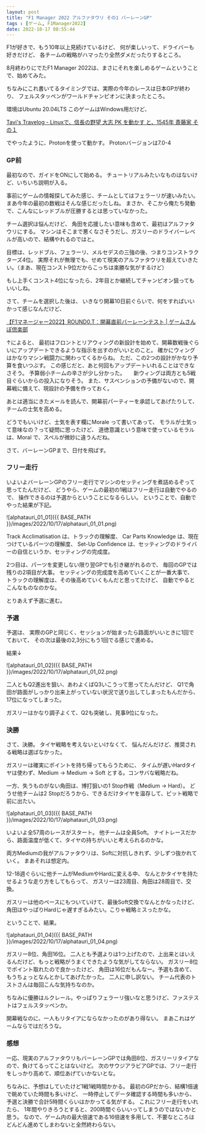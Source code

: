 ```yaml
---
layout: post
title: "F1 Manager 2022 アルファタウリ その1 バーレーンGP"
tags : [ゲーム, F1Manager2022]
date: 2022-10-17 08:55:44
---
```


F1が好きで、もう10年以上見続けているけど、
何が楽しいって、ドライバーも好きだけど、
各チームの戦略がハマったり全然ダメだったりするところ。

8月終わりにでたF1 Manager 2022は、まさにそれを楽しめるゲームということで、始めてみた。

ちなみにこれ書いてるタイミングでは、実際の今年のレースは日本GPが終わり、
フェルスタッペンがワールドチャンピオンに決まったところ。


環境はUbuntu 20.04LTS
このゲームはWindows用だけど、

[Tavi's Travelog - Linuxで、信長の野望 大志 PK を動かす と、1545年 斎藤家 その１](/2022/04/13/nobunaga-ambition-taishi-on-linux)

でやったように、Protonを使って動かす。
Protonバージョンは7.0-4


### GP前

最初なので、ガイドをONにして始める。
チュートリアルみたいなものはないけど、いちいち説明が入る。

事前にゲームの情報探してみた感じ、チームとしてはフェラーリが速いみたい。
まあ今年の最初の数戦はそんな感じだったしね。
まさか、そこから俺たち発動で、こんなにレッドブルが圧勝するとは思っていなかった。

チーム選択は悩んだけど、
角田を応援したい意味も含めて、最初はアルファタウリにする。
マシンはそこまで悪くなさそうだし、ガスリーのドライバーレベルが高いので、結構やれるのではと。

目標は、レッドブル、フェラーリ、メルセデスの三強の後、つまりコンストラクターズ4位。
実際それが無理でも、せめて現実のアルファタウリを超えていきたい。（まあ、現在コンスト9位だからこっちは楽勝な気がするけど）

もし上手くコンスト4位になったら、2年目とか継続してチャンピオン狙ってもいいしね。



さて、チームを選択した後は、
いきなり開幕10日前ぐらいで、何をすればいいかって感じなんだけど、

[【F1マネージャー2022】ROUND0.T︰開幕直前バーレーンテスト &#124; ゲームさんぽ倶楽部](https://ameblo.jp/f-e-sanpo/entry-12766391720.html)

↑によると、
最初はフロントとリアウィングの新設計を始めて、開幕数戦後ぐらいにアップデートできるような指示を出すのがいいとのこと。
確かにウィングはかなりマシン戦闘力に関わってくるからね。
ただ、この2つの設計がかなり予算を食いつぶす。
この感じだと、あと何回もアップデートいれることはできなさそう。
予算弱小チームの辛さが少し分かった。
　
新ウィングは両方とも5戦目ぐらいからの投入になりそう。
また、サスペンションの予備がないので、開幕戦に備えて、現設計の予備を作っておく。



あとは適当にきたメールを読んで、開幕前パーティーを承認してあげたりして、
チームの士気を高める。

どうでもいいけど、士気を表す欄にMorale って書いてあって、
モラルが士気って意味なの？って疑問に思ったけど、
道徳意識という意味で使っているモラルは、Moral で、スペルが微妙に違うんだね。




さて、バーレーンGPまで、日付を飛ばす。


### フリー走行


いよいよバーレーンGPのフリー走行でマシンのセッティングを煮詰めるぞって思ってたんだけど、
どうやら、ゲームの最初の1戦はフリー走行は自動でやるので、
操作できるのは予選からということになるらしい。
ということで、自動でやった結果が下記。


![alphatauri_01_01]({{ BASE_PATH }}/images/2022/10/17/alphatauri_01_01.png)


Track Acclimatisation は、トラックの理解度、
Car Parts Knowledge は、現在つけているパーツの理解度、
Set-Up Confidence は、セッティングのドライバーの自信というか、セッティングの完成度。

2つ目は、パーツを変更しない限り翌GPでも引き継がれるので、
毎回のGPでは残りの2項目が大事。
セッティングの完成度を高めていくことが一番大事で、
トラックの理解度は、その後高めていくもんだと思ってたけど、
自動でやるとこんなものなのかな。

とりあえず予選に進む。



### 予選

予選は、
実際のGPと同じく、セッションが始まったら路面がいいときに1回でておいて、
その次は最後の2,3分にもう1回でる感じで進める。

結果↓

![alphatauri_01_02]({{ BASE_PATH }}/images/2022/10/17/alphatauri_01_02.png)


二人ともQ2進出を狙い、あわよくばQ3いこうって思ってたんだけど、
Q1で角田が路面がしっかり出来上がっていない状況で送り出してしまったもんだから、17位になってしまった。

ガスリーはかなり調子よくて、Q2も突破し、見事9位になった。







### 決勝

さて、決勝。
タイヤ戦略を考えないといけなくて、
悩んだんだけど、推奨される戦略は選ばなかった。


ガスリーは確実にポイントを持ち帰ってもらうために、
タイムが遅いHardタイヤは使わず、Medium -> Medium -> Soft とする。コンサバな戦略だね。

一方、失うものがない角田は、博打狙いの1 Stop作戦（Medium -> Hard）。
どうせ他チームは2 Stopだろうから、できるだけタイヤを温存して、ピット戦略で前に出たい。


![alphatauri_01_03]({{ BASE_PATH }}/images/2022/10/17/alphatauri_01_03.png)




いよいよ全57周のレースがスタート。
他チームは全員Soft。
ナイトレースだから、路面温度が低くて、タイヤの持ちがいいと考えられるのかな。

両方Mediumの我がアルファタウリは、Softに対抗しきれず、少しずつ抜かれていく。
まあそれは想定内。

12-18週ぐらいに他チームがMediumやHardに変える中、
なんとかタイヤを持たせるような走り方をしてもらって、
ガスリーは23周目、角田は28周目で、交換。


ガスリーは他のペースにもついていけて、最後Soft交換でなんとかなったけど、
角田はやっぱりHardじゃ遅すぎるみたい。こりゃ戦略ミスったかな。


ということで、結果。


![alphatauri_01_04]({{ BASE_PATH }}/images/2022/10/17/alphatauri_01_04.png)

ガスリー8位、角田16位。
二人とも予選よりは1つ上げたので、上出来とはいえるんだけど、もっと戦略がうまくできたような気がしてならない。
ガスリー8位でポイント取れたので良かったけど、
角田は16位だもんなー。予選も含めて、もうちょっとなんとかしてあげたかった。
二人に申し訳ない。
チーム代表のトストさんは毎回こんな気持ちなのか。

ちなみに優勝はルクレール。やっぱりフェラーリ強いなと思うけど、ファステストはフェルスタッペンか。

開幕戦なのに、一人もリタイアにならなかったのがあり得ない。
まあこれはゲームならではだろうな。




### 感想

一応、現実のアルファタウリもバーレーンGPでは角田8位、ガスリーリタイアなので、負けてるってことはないけど。
次のサウジアラビアGPでは、フリー走行をしっかり高めて、順位あげていかないとな。


ちなみに、予想はしていたけど1戦1戦時間かかる。
最初のGPだから、結構1倍速で眺めていた時間も多いけど、
一時停止してデータ確認する時間も多いから、予選と決勝で合計5時間くらいはかかってる気がする。
これにフリー走行をいれたら、
1年間やりきろうとすると、200時間ぐらいいってしまうのではないかと思う。
なので、ゲーム内の最大倍速である16倍速を多用して、不要なところはどんどん進めてしまわないと全然終わらない。

























